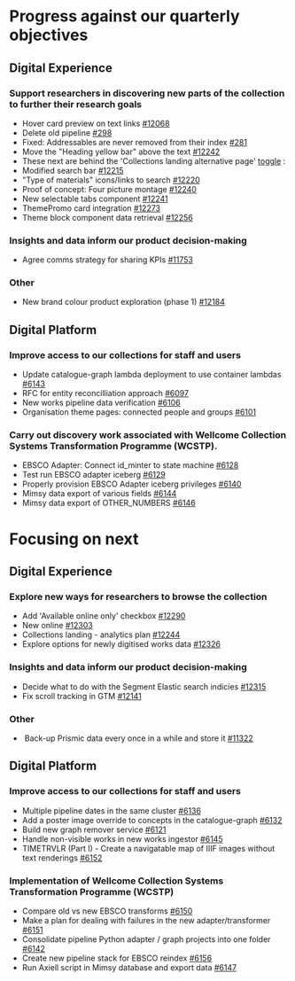 # Progress against our quarterly objectives

## Digital Experience
### Support researchers in discovering new parts of the collection to further their research goals
- Hover card preview on text links [#12068](https://github.com/wellcomecollection/wellcomecollection.org/issues/12068) 
- Delete old pipeline [#298](https://github.com/wellcomecollection/content-api/issues/298)
- Fixed: Addressables are never removed from their index [#281](https://github.com/wellcomecollection/content-api/issues/281)
- Move the "Heading yellow bar" above the text [#12242](https://github.com/wellcomecollection/wellcomecollection.org/issues/12242)
- These next are behind the 'Collections landing alternative page' [toggle](https://dash.wellcomecollection.org/toggles/) :
- Modified search bar [#12215](https://github.com/wellcomecollection/wellcomecollection.org/issues/12215)
- "Type of materials" icons/links to search [#12220](https://github.com/wellcomecollection/wellcomecollection.org/issues/12220)
- Proof of concept: Four picture montage [#12240](https://github.com/wellcomecollection/wellcomecollection.org/issues/12240)
- New selectable tabs component [#12241](https://github.com/wellcomecollection/wellcomecollection.org/issues/12241)
- ThemePromo card integration [#12273](https://github.com/wellcomecollection/wellcomecollection.org/issues/12273)
- Theme block component data retrieval [#12256](https://github.com/wellcomecollection/wellcomecollection.org/issues/12256)

### Insights and data inform our product decision-making
- Agree comms strategy for sharing KPIs [#11753](https://github.com/wellcomecollection/wellcomecollection.org/issues/11753)

### Other
- New brand colour product exploration (phase 1) [#12184](https://github.com/wellcomecollection/wellcomecollection.org/issues/12184)

## Digital Platform
### Improve access to our collections for staff and users
- Update catalogue-graph lambda deployment to use container lambdas [#6143](https://github.com/wellcomecollection/platform/issues/6143)
- RFC for entity reconcilliation approach [#6097](https://github.com/wellcomecollection/platform/issues/6097)
- New works pipeline data verification [#6106](https://github.com/wellcomecollection/platform/issues/6106)
- Organisation theme pages: connected people and groups [#6101](https://github.com/wellcomecollection/platform/issues/6101)

### Carry out discovery work associated with Wellcome Collection Systems Transformation Programme (WCSTP).
- EBSCO Adapter: Connect id_minter to state machine [#6128](https://github.com/wellcomecollection/platform/issues/6128)
- Test run EBSCO adapter iceberg [#6129](https://github.com/wellcomecollection/platform/issues/6129)
- Properly provision EBSCO Adapter iceberg privileges [#6140](https://github.com/wellcomecollection/platform/issues/6140) 
- Mimsy data export of various fields [#6144](https://github.com/wellcomecollection/platform/issues/6144)
- Mimsy data export of OTHER_NUMBERS [#6146](https://github.com/wellcomecollection/platform/issues/6146)

# Focusing on next
## Digital Experience
### Explore new ways for researchers to browse the collection
- Add 'Available online only' checkbox [#12290](https://github.com/wellcomecollection/wellcomecollection.org/issues/12290)  
- New online [#12303](https://github.com/wellcomecollection/wellcomecollection.org/issues/12303)
- Collections landing - analytics plan [#12244](https://github.com/wellcomecollection/wellcomecollection.org/issues/12244)
- Explore options for newly digitised works data [#12326](https://github.com/wellcomecollection/wellcomecollection.org/issues/12326)

### Insights and data inform our product decision-making
- Decide what to do with the Segment Elastic search indicies [#12315](https://github.com/wellcomecollection/wellcomecollection.org/issues/12315)
- Fix scroll tracking in GTM [#12141](https://github.com/wellcomecollection/wellcomecollection.org/issues/12141)

### Other
-  Back-up Prismic data every once in a while and store it [#11322](https://github.com/wellcomecollection/wellcomecollection.org/issues/11322)

## Digital Platform
### Improve access to our collections for staff and users
- Multiple pipeline dates in the same cluster [#6136](https://github.com/wellcomecollection/platform/issues/6136)
- Add a poster image override to concepts in the catalogue-graph [#6132](https://github.com/wellcomecollection/platform/issues/6132)
- Build new graph remover service [#6121](https://github.com/wellcomecollection/platform/issues/6121)
- Handle non-visible works in new works ingestor [#6145](https://github.com/wellcomecollection/platform/issues/6145)
- TIMETRVLR (Part I) - Create a navigatable map of IIIF images without text renderings [#6152](https://github.com/wellcomecollection/platform/issues/6152)

### Implementation of Wellcome Collection Systems Transformation Programme (WCSTP)
- Compare old vs new EBSCO transforms [#6150](https://github.com/wellcomecollection/platform/issues/6150)
- Make a plan for dealing with failures in the new adapter/transformer [#6151](https://github.com/wellcomecollection/platform/issues/6151)
- Consolidate pipeline Python adapter / graph projects into one folder [#6142](https://github.com/wellcomecollection/platform/issues/6142)
- Create new pipeline stack for EBSCO reindex [#6156](https://github.com/wellcomecollection/platform/issues/6156)
- Run Axiell script in Mimsy database and export data [#6147](https://github.com/wellcomecollection/platform/issues/6147)
